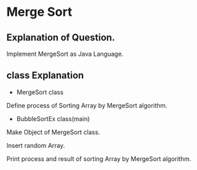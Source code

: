 # Merge Sort

## Explanation of Question.

Implement MergeSort as Java Language.

## class Explanation

- MergeSort class

Define process of Sorting Array by MergeSort algorithm.

- BubbleSortEx class(main)

Make Object of MergeSort class.

Insert random Array.

Print process and result of sorting Array by MergeSort algorithm.
